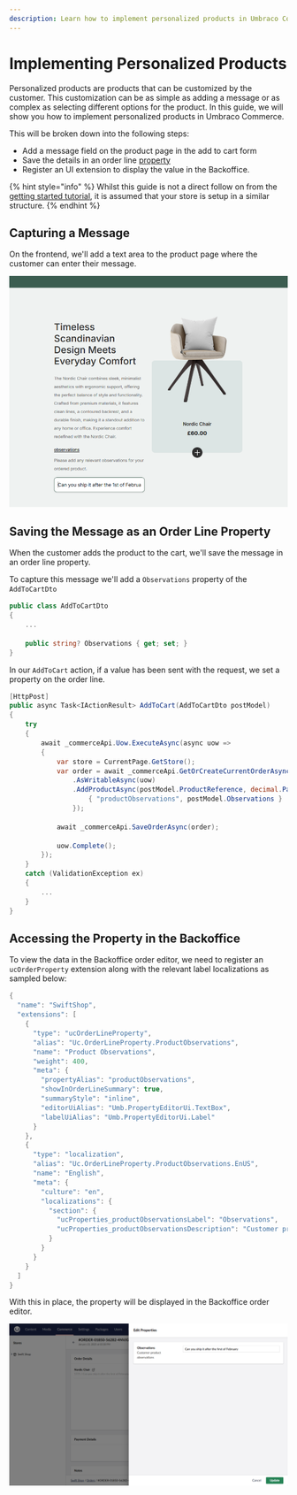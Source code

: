 ```yaml
---
description: Learn how to implement personalized products in Umbraco Commerce.
---
```


# Implementing Personalized Products

Personalized products are products that can be customized by the customer. This customization can be as simple as adding a message or as complex as selecting different options for the product. In this guide, we will show you how to implement personalized products in Umbraco Commerce.

This will be broken down into the following steps:

* Add a message field on the product page in the add to cart form
* Save the details in an order line [property](../key-concepts/properties.md)
* Register an UI extension to display the value in the Backoffice.

{% hint style="info" %}
Whilst this guide is not a direct follow on from the [getting started tutorial](../tutorials/build-a-store/overview.md), it is assumed that your store is setup in a similar structure.
{% endhint %}

## Capturing a Message

On the frontend, we'll add a text area to the product page where the customer can enter their message.

![Customer Message Field](images/personalized-products/observations-collapsed.png)

## Saving the Message as an Order Line Property

When the customer adds the product to the cart, we'll save the message in an order line property.

To capture this message we'll add a `Observations` property of the `AddToCartDto`

````csharp
public class AddToCartDto
{
    ...

    public string? Observations { get; set; }
}
````

In our `AddToCart` action, if a value has been sent with the request, we set a property on the order line.

````csharp
[HttpPost]
public async Task<IActionResult> AddToCart(AddToCartDto postModel)
{
    try
    {
        await _commerceApi.Uow.ExecuteAsync(async uow =>
        {
            var store = CurrentPage.GetStore();
            var order = await _commerceApi.GetOrCreateCurrentOrderAsync(store.Id)
                .AsWritableAsync(uow)
                .AddProductAsync(postModel.ProductReference, decimal.Parse(postModel.Quantity), new Dictionary<string, string>{
                    { "productObservations", postModel.Observations }
                });

            await _commerceApi.SaveOrderAsync(order);

            uow.Complete();
        });
    }
    catch (ValidationException ex)
    {
        ...
    }
}
````

## Accessing the Property in the Backoffice

To view the data in the Backoffice order editor, we need to register an `ucOrderProperty` extension along with the relevant label localizations as sampled below:

````csharp
{
  "name": "SwiftShop",
  "extensions": [
    {
      "type": "ucOrderLineProperty",
      "alias": "Uc.OrderLineProperty.ProductObservations",
      "name": "Product Observations",
      "weight": 400,
      "meta": {
        "propertyAlias": "productObservations",
        "showInOrderLineSummary": true,
        "summaryStyle": "inline",
        "editorUiAlias": "Umb.PropertyEditorUi.TextBox",
        "labelUiAlias": "Umb.PropertyEditorUi.Label"
      }
    },
    {
      "type": "localization",
      "alias": "Uc.OrderLineProperty.ProductObservations.EnUS",
      "name": "English",
      "meta": {
        "culture": "en",
        "localizations": {
          "section": {
            "ucProperties_productObservationsLabel": "Observations",
            "ucProperties_productObservationsDescription": "Customer product observations"
          }
        }
      }
    }
  ]
}
````
With this in place, the property will be displayed in the Backoffice order editor.

![Backoffice Order Line Property](images/personalized-products/order-line-property.png)



